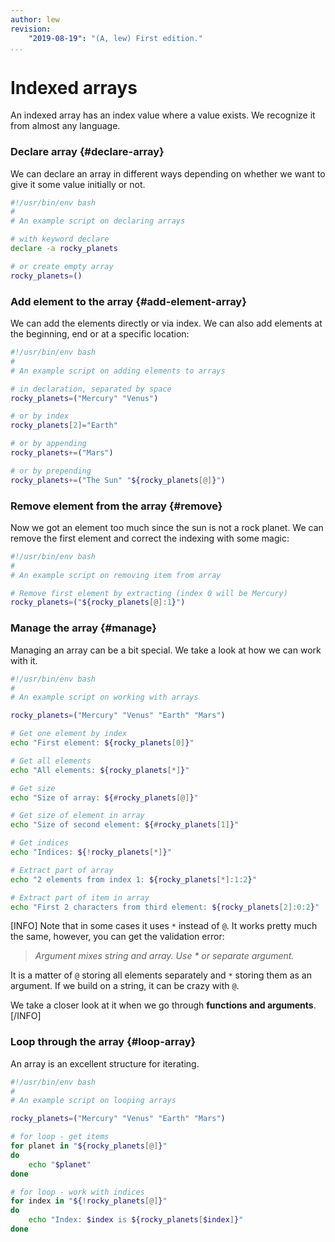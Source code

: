 ```yaml
---
author: lew
revision:
    "2019-08-19": "(A, lew) First edition."
...
```


Indexed arrays
=======================

An indexed array has an index value where a value exists. We recognize it from almost any language.



### Declare array {#declare-array}

We can declare an array in different ways depending on whether we want to give it some value initially or not.

```bash
#!/usr/bin/env bash
#
# An example script on declaring arrays

# with keyword declare
declare -a rocky_planets

# or create empty array
rocky_planets=()
```



### Add element to the array {#add-element-array}

We can add the elements directly or via index. We can also add elements at the beginning, end or at a specific location:

```bash
#!/usr/bin/env bash
#
# An example script on adding elements to arrays

# in declaration, separated by space
rocky_planets=("Mercury" "Venus")

# or by index
rocky_planets[2]="Earth"

# or by appending
rocky_planets+=("Mars")

# or by prepending
rocky_planets+=("The Sun" "${rocky_planets[@]}")
```



### Remove element from the array {#remove}

Now we got an element too much since the sun is not a rock planet. We can remove the first element and correct the indexing with some magic:

```bash
#!/usr/bin/env bash
#
# An example script on removing item from array

# Remove first element by extracting (index 0 will be Mercury)
rocky_planets=("${rocky_planets[@]:1}")
```



### Manage the array {#manage}

Managing an array can be a bit special. We take a look at how we can work with it.

```bash
#!/usr/bin/env bash
#
# An example script on working with arrays

rocky_planets=("Mercury" "Venus" "Earth" "Mars")

# Get one element by index
echo "First element: ${rocky_planets[0]}"

# Get all elements
echo "All elements: ${rocky_planets[*]}"

# Get size
echo "Size of array: ${#rocky_planets[@]}"

# Get size of element in array
echo "Size of second element: ${#rocky_planets[1]}"

# Get indices
echo "Indices: ${!rocky_planets[*]}"

# Extract part of array
echo "2 elements from index 1: ${rocky_planets[*]:1:2}"

# Extract part of item in array
echo "First 2 characters from third element: ${rocky_planets[2]:0:2}"
```

[INFO]
Note that in some cases it uses `*` instead of `@`. It works pretty much the same, however, you can get the validation error:

> *Argument mixes string and array. Use * or separate argument.*

It is a matter of `@` storing all elements separately and `*` storing them as an argument. If we build on a string, it can be crazy with `@`.

We take a closer look at it when we go through **functions and arguments**.
[/INFO]



### Loop through the array {#loop-array}

An array is an excellent structure for iterating.

```bash
#!/usr/bin/env bash
#
# An example script on looping arrays

rocky_planets=("Mercury" "Venus" "Earth" "Mars")

# for loop - get items
for planet in "${rocky_planets[@]}"
do
    echo "$planet"
done

# for loop - work with indices
for index in "${!rocky_planets[@]}"
do
    echo "Index: $index is ${rocky_planets[$index]}"
done
```
